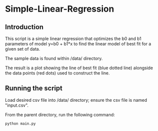 # Simple-Linear-Regression

## Introduction
This script is a simple linear regression that optimizes the b0 and b1 parameters of model y=b0 + b1*x to find the linear model of best fit for a given set of data.

The sample data is found within /data/ directory. 

The result is a plot showing the line of best fit (blue dotted line) alongside the data points (red dots) used to construct the line.

## Running the script
Load desired csv file into /data/ directory; ensure the csv file is named "input.csv". 

From the parent directory, run the following command:

	python main.py